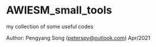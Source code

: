 # AWIESM_small_tools
my collection of some useful codes

Author: Pengyang Song (peterspy@outlook.com) Apr/2021
